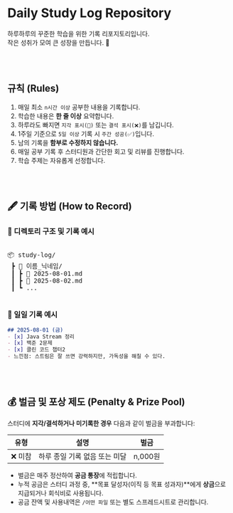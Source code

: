 #  Daily Study Log Repository

하루하루의 꾸준한 학습을 위한 기록 리포지토리입니다.  
작은 성취가 모여 큰 성장을 만듭니다. 🧗

<br />
<br />

##  규칙 (Rules)

1. 매일 최소 `n시간 이상` 공부한 내용을 기록합니다.
2. 학습한 내용은 **한 줄 이상** 요약합니다.
3. 하루라도 빠지면 `지각 표시(🔺)` 또는 `결석 표시(❌)`를 남깁니다.
4. 1주일 기준으로 `5일 이상` 기록 시 `주간 성공(✅)`입니다.
5. 남의 기록을 **함부로 수정하지 않습니다.**
6. 매일 공부 기록 후 스터디원과 간단한 회고 및 리뷰를 진행합니다.
7. 학습 주제는 자유롭게 선정합니다.

<br />
<br />

## 🖋️ 기록 방법 (How to Record)

### 📁 디렉토리 구조 및 기록 예시
<pre>

📦 study-log/
 ┣ 📂 이름_닉네임/
 ┃ ┣ 📜 2025-08-01.md
 ┃ ┣ 📜 2025-08-02.md
 ┃ ┗ ...

</pre>


### 📄 일일 기록 예시
```markdown
## 2025-08-01 (금)
- [x] Java Stream 정리
- [x] 백준 2문제
- [x] 클린 코드 챕터2
- 느낀점: 스트림은 잘 쓰면 강력하지만, 가독성을 해칠 수 있다.
```

<br />
<br />


## 💰 벌금 및 포상 제도 (Penalty & Prize Pool)

스터디에 **지각/결석하거나 미기록한 경우** 다음과 같이 벌금을 부과합니다:

| 유형 | 설명 | 벌금 |
|------|------|------|
| ❌ 미참 | 하루 종일 기록 없음 또는 미달 | n,000원 |

- 벌금은 매주 정산하여 **공금 통장**에 적립합니다.
- 누적 공금은 스터디 과정 중, **목표 달성자(이직 등 목표 성과자)**에게 **상금**으로 지급되거나 회식비로 사용됩니다.
- 공금 잔액 및 사용내역은 `/어떤 파일` 또는 별도 스프레드시트로 관리합니다.
